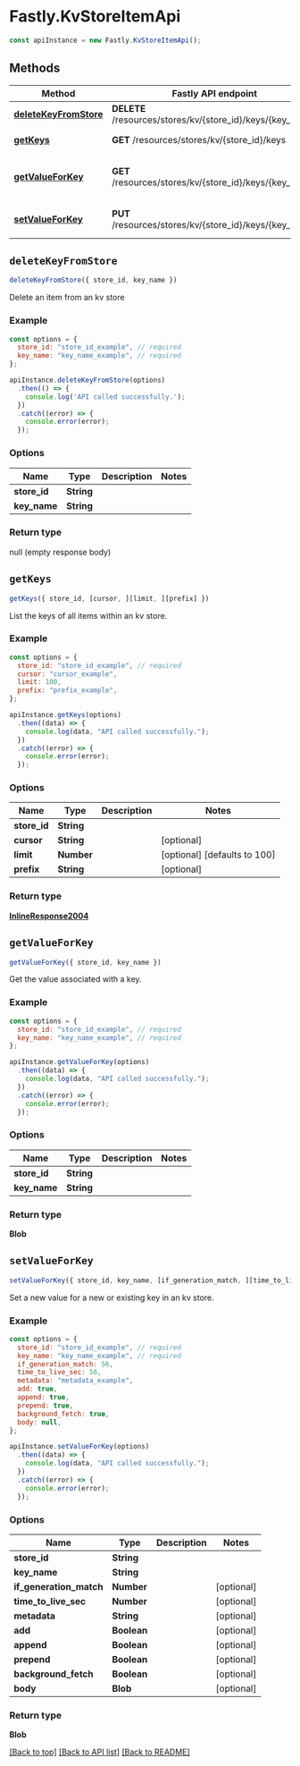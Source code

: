 # Fastly.KvStoreItemApi

```javascript
const apiInstance = new Fastly.KvStoreItemApi();
```
## Methods

Method | Fastly API endpoint | Description
------------- | ------------- | -------------
[**deleteKeyFromStore**](KvStoreItemApi.md#deleteKeyFromStore) | **DELETE** /resources/stores/kv/{store_id}/keys/{key_name} | Delete kv store item.
[**getKeys**](KvStoreItemApi.md#getKeys) | **GET** /resources/stores/kv/{store_id}/keys | List kv store keys.
[**getValueForKey**](KvStoreItemApi.md#getValueForKey) | **GET** /resources/stores/kv/{store_id}/keys/{key_name} | Get the value of an kv store item
[**setValueForKey**](KvStoreItemApi.md#setValueForKey) | **PUT** /resources/stores/kv/{store_id}/keys/{key_name} | Insert an item into an kv store


## `deleteKeyFromStore`

```javascript
deleteKeyFromStore({ store_id, key_name })
```

Delete an item from an kv store

### Example

```javascript
const options = {
  store_id: "store_id_example", // required
  key_name: "key_name_example", // required
};

apiInstance.deleteKeyFromStore(options)
  .then(() => {
    console.log('API called successfully.');
  })
  .catch((error) => {
    console.error(error);
  });
```

### Options

Name | Type | Description  | Notes
------------- | ------------- | ------------- | -------------
**store_id** | **String** |  |
**key_name** | **String** |  |

### Return type

null (empty response body)


## `getKeys`

```javascript
getKeys({ store_id, [cursor, ][limit, ][prefix] })
```

List the keys of all items within an kv store.

### Example

```javascript
const options = {
  store_id: "store_id_example", // required
  cursor: "cursor_example",
  limit: 100,
  prefix: "prefix_example",
};

apiInstance.getKeys(options)
  .then((data) => {
    console.log(data, "API called successfully.");
  })
  .catch((error) => {
    console.error(error);
  });
```

### Options

Name | Type | Description  | Notes
------------- | ------------- | ------------- | -------------
**store_id** | **String** |  |
**cursor** | **String** |  | [optional]
**limit** | **Number** |  | [optional] [defaults to 100]
**prefix** | **String** |  | [optional]

### Return type

[**InlineResponse2004**](InlineResponse2004.md)


## `getValueForKey`

```javascript
getValueForKey({ store_id, key_name })
```

Get the value associated with a key.

### Example

```javascript
const options = {
  store_id: "store_id_example", // required
  key_name: "key_name_example", // required
};

apiInstance.getValueForKey(options)
  .then((data) => {
    console.log(data, "API called successfully.");
  })
  .catch((error) => {
    console.error(error);
  });
```

### Options

Name | Type | Description  | Notes
------------- | ------------- | ------------- | -------------
**store_id** | **String** |  |
**key_name** | **String** |  |

### Return type

**Blob**


## `setValueForKey`

```javascript
setValueForKey({ store_id, key_name, [if_generation_match, ][time_to_live_sec, ][metadata, ][add, ][append, ][prepend, ][background_fetch, ][body] })
```

Set a new value for a new or existing key in an kv store.

### Example

```javascript
const options = {
  store_id: "store_id_example", // required
  key_name: "key_name_example", // required
  if_generation_match: 56,
  time_to_live_sec: 56,
  metadata: "metadata_example",
  add: true,
  append: true,
  prepend: true,
  background_fetch: true,
  body: null,
};

apiInstance.setValueForKey(options)
  .then((data) => {
    console.log(data, "API called successfully.");
  })
  .catch((error) => {
    console.error(error);
  });
```

### Options

Name | Type | Description  | Notes
------------- | ------------- | ------------- | -------------
**store_id** | **String** |  |
**key_name** | **String** |  |
**if_generation_match** | **Number** |  | [optional]
**time_to_live_sec** | **Number** |  | [optional]
**metadata** | **String** |  | [optional]
**add** | **Boolean** |  | [optional]
**append** | **Boolean** |  | [optional]
**prepend** | **Boolean** |  | [optional]
**background_fetch** | **Boolean** |  | [optional]
**body** | **Blob** |  | [optional]

### Return type

**Blob**


[[Back to top]](#) [[Back to API list]](../../README.md#endpoints)
[[Back to README]](../../README.md)

